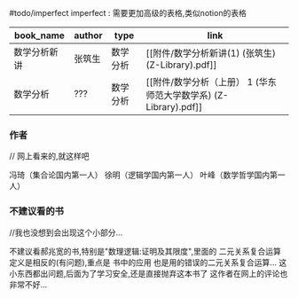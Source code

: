 #todo/imperfect
imperfect : 需要更加高级的表格,类似notion的表格



| book_name             | author | type     | link                                                             |
| --------------------- | ------ | -------- | ---------------------------------------------------------------- |
| 数学分析新讲          | 张筑生 | 数学分析 | [[附件/数学分析新讲(1) (张筑生) (Z-Library).pdf]]                |
| 数学分析              | ???    | 数学分析 | [[附件/数学分析（上册） 1 (华东师范大学数学系) (Z-Library).pdf]] |




### 作者
// 网上看来的,就这样吧

冯琦（集合论国内第一人）
徐明（逻辑学国内第一人）
叶峰（数学哲学国内第一人）


### 不建议看的书
//我也没想到会出现这个小部分...

不建议看郝兆宽的书,特别是"数理逻辑:证明及其限度",里面的 二元关系复合运算 定义是相反的(有问题),重点是 书中的应用 也是用的错误的二元关系复合运算...
	这小东西都出问题,后面为了学习安全,还是直接抛弃这本书了
	这作者在网上的评论也非常不好...




